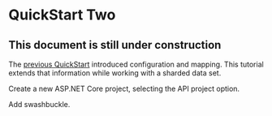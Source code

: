 # QuickStart Two

## This document is still under construction

The [previous QuickStart](quickstart1.md) introduced configuration and mapping. This tutorial extends that information while working with a sharded data set.

Create a new ASP.NET Core project, selecting the API project option.

Add swashbuckle.




